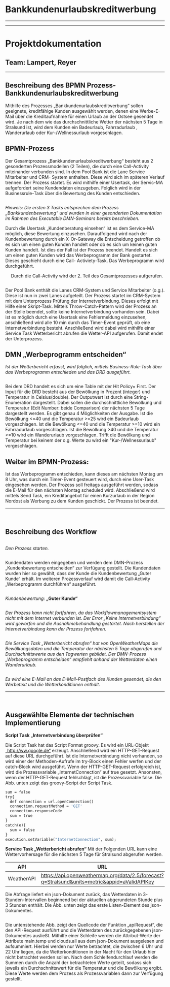 # Bankkundenurlaubskreditwerbung
_________________________________
_________________________________


# Projektdokumentation
## Team: Lampert, Reyer

_________________________________

## Beschreibung des BPMN Prozess- Bankkundenurlaubskreditwerbung

Mithilfe des Prozesses „Bankkundenurlaubskreditwerbung“ sollen geeignete, kreditfähige Kunden ausgewählt werden, denen eine Werbe-E-Mail über die Kreditaufnahme für einen Urlaub an der Ostsee gesendet wird. Je nach dem wie das durchschnittliche Wetter der nächsten 5 Tage in Stralsund ist, wird dem Kunden ein Badeurlaub, Fahrradurlaub , Wanderurlaub oder Kur-/Wellnessurlaub vorgeschlagen.

## BPMN-Prozess

Der Gesamtprozess „Bankkundenurlaubskreditwerbung“ besteht aus 2 gesonderten Prozessmodellen (2 Teilen), die durch eine Call-Activity miteinander verbunden sind.
In dem Pool Bank ist die Lane Service Mitarbeiter und CRM- System enthalten. Diese wird sich im späteren Verlauf trennen.
Der Prozess startet. Es wird mithilfe einer Usertask, der Servic-MA aufgefordert seine Kundendaten einzugeben.
Folglich wird in der Businessrule-Task über die Bewertung des Kunden entschieden.

<a href='https://svgshare.com/i/DKt.svg' ><img src='https://svgshare.com/i/DKt.svg' title='' /></a>

_Hinweis: Die ersten 3 Tasks entsprechen dem Prozess „Bankkundenbewertung“ und wurden in einer gesonderten Dokumentation im Rahmen des Executable DMN-Seminars bereits beschrieben._

Durch die Usertask „Kundenberatung einsehen“ ist es dem Service-MA möglich, diese Bewertung einzusehen. Darauffolgend wird nach der Kundenbewertung durch ein X-Or-Gateway die Entscheidung getroffen ob es sich um einen guten Kunden handelt oder ob es sich um keinen guten Kunden handelt. Ist dies der Fall ist der Prozess beendet. Handelt es sich um einen guten Kunden wird das Werbeprogramm der Bank gestartet. Dieses geschieht durch eine Call- Activiety-Task. Das Werbeprogramm wird durchgeführt.

 
Durch die Call-Activity wird der 2. Teil des Gesamtprozesses aufgerufen.

<a href='https://svgshare.com/i/DL2.svg' ><img src='https://svgshare.com/i/DL2.svg' title='' /></a>

Der Pool Bank enthält die Lanes CRM-System und Service Mitarbeiter (o.g.). Diese ist nun in zwei Lanes aufgeteilt.
Der Prozess startet im CRM-System mit dem Unterprozess Prüfung der Internetverbindung. Dieses erfolgt mit Hilfe einer Skript-Task. Mittels Throw-Catch-Pattern wird der Prozess an der Stelle beendet, sollte keine Internetverbindung vorhanden sein.
Dabei ist es möglich durch eine Usertask eine Fehlermeldung einzusehen, anschließend wird alle 10 min durch das Timer-Event geprüft, ob eine Internetverbindung besteht. Anschließend wird dabei wird mithilfe einer Service Task Wetterbericht abrufen die Wetter-API aufgerufen. Damit endet der Unterprozess.

## DMN „Werbeprogramm entscheiden“
_Ist der Wetterbericht erfasst, wird folglich, mittels Business-Rule-Task über das Werbeprogramm entschieden und das DRD ausgeführt._

<a href='https://s4.aconvert.com/convert/p3r68-cdx67/cboel-xsixr.svg' ><img src='https://s4.aconvert.com/convert/p3r68-cdx67/cboel-xsixr.svg' title='' /></a>

Bei dem DRD handelt es sich um eine Table mit der Hit Policy= First. Der Input für die DRD besteht aus der Bewölkung in Prozent (integer) und Temperatur in Celsius(double). Der Outputwert ist durch eine String-Enumeration dargestellt.
Dabei sollen die durchschnittliche Bewölkung und Temperatur (Edit Number: beide Comparison) der nächsten 5 Tage dargestellt werden.
Es gibt genau 4 Möglichkeiten der Ausgabe. Ist die Bewölkung <=40 und die Temperatur >=25 wird ein Badeurlaub vorgeschlagen.
Ist die Bewölkung <=40 und die Temperatur >=10 wird ein Fahrradurlaub vorgeschlagen.
Ist die Bewölkung >40 und die Temperatur >=10 wird ein Wanderurlaub vorgeschlagen.
Trifft die Bewölkung und Temperatur bei keinem der o.g. Werte zu wird ein "Kur-/Wellnessurlaub" vorgeschlagen.

## Weiter im BPMN-Prozess:

Ist das Werbeprogramm entschieden, kann dieses am nächsten Montag um 8 Uhr, was durch ein Timer-Event gesteuert wird, durch eine User-Task eingesehen werden. Der Prozess soll freitags ausgeführt werden, sodass die E-Mail für den nächsten Montag scheduled wird. Abschließend wird mittels Send Task, ein Kreditangebot für einen Kurzurlaub in der Region Nordost als Werbung zu dem Kunden geschickt. Der Prozess ist beendet.

_________________________________

 
## Beschreibung des Workflow

<a href='https://s4.aconvert.com/convert/p3r68-cdx67/cb6q4-5nk7w.svg' ><img src='https://s4.aconvert.com/convert/p3r68-cdx67/cb6q4-5nk7w.svg' title='' /></a>

*Den Prozess starten.*

<a href='https://s4.aconvert.com/convert/p3r68-cdx67/cbkv6-4rz7z.svg' ><img src='hhttps://s4.aconvert.com/convert/p3r68-cdx67/cbkv6-4rz7z.svg' title='' /></a>

Kundendaten werden eingegeben und werden dem DMN-Prozess „Kundenbewertung entscheiden“ zur Verfügung gestellt.
Die Kundendaten wurden hier so gewählt, dass der Kunde die Kundenbewertung „Guter Kunde“ erhält. Im weiteren Prozessverlauf wird damit die Call-Activity „Werbeprogramm durchführen“ ausgeführt.

<a href='https://s4.aconvert.com/convert/p3r68-cdx67/cb9mv-chmga.svg' ><img src='https://s4.aconvert.com/convert/p3r68-cdx67/cb9mv-chmga.svg' title='' /></a>

_Kundenbewertung:_ **„Guter Kunde“**


<a href='https://s4.aconvert.com/convert/p3r68-cdx67/cbppf-0815b.svg' ><img src='https://s4.aconvert.com/convert/p3r68-cdx67/cbppf-0815b.svg' title='' /></a>
 
*Der Prozess kann nicht fortfahren, da das Workflowmanagementsystem nicht mit dem Internet verbunden ist. Der Error „Keine Internetverbindung“ wird geworfen und die Ausnahmebehandlung gestartet. Nach herstellen der Internetverbindung kann der Prozess fortfahren.*

<a href='https://s4.aconvert.com/convert/p3r68-cdx67/cb8mp-s58l1.svg' ><img src='https://s4.aconvert.com/convert/p3r68-cdx67/cb8mp-s58l1.svg' title='' /></a>

*Die Service Task „Wetterbericht abrufen“ hat von OpenWeatherMaps die Bewölkungsdaten und die Temperatur der nächsten 5 Tage abgerufen und Durchschnittswerte aus den Tagwerten gebildet. Der DMN-Prozess „Werbeprogramm entscheiden“ empfiehlt anhand der Wetterdaten einen Wanderurlaub.*

<a href='https://s2.aconvert.com/convert/p3r68-cdx67/cbtw9-p6fxm.svg' ><img src='https://s2.aconvert.com/convert/p3r68-cdx67/cbtw9-p6fxm.svg' title='' /></a>

 
_Es wird eine E-Mail an das E-Mail-Postfach des Kunden gesendet, die den Werbetext und die Wetterkonditionen enthält._
 
 _________________________________
 
 
## Ausgewählte Elemente der technischen Implementierung

**Script Task „Internetverbindung überprüfen“**

Die Script Task hat das Script Format groovy. Es wird ein URL-Objekt „http://ww.google.de“ erzeugt. 
Anschließend wird ein HTTP-GET-Request auf diese URL durchgeführt. Ist die Internetverbindung nicht vorhanden, so wird einer der Methoden-Aufrufe im try-Block einen Fehler werfen und der catch-Block wird ausgeführt. 
Wenn der HTTP-GET-Request erfolgreich ist, wird die Prozessvariable „InternetConnection“ auf true gesetzt.
Ansonsten, wenn der HTTP-GET-Request fehlschlägt, ist die Prozessvariable false. Die Abb. unten zeigt das groovy-Script der Script Task.
```def url = new URL('http://www.google.de/')
sum = false
try{
  def connection = url.openConnection()
  connection.requestMethod = 'GET'
  connection.responseCode
  sum = true
}
catch(e){
  sum = false
}
execution.setVariable("InternetConnection", sum);
```

**Service Task „Wetterbericht abrufen“**
Mit der Folgenden URL kann eine Wettervorhersage für die nächsten 5 Tage für Stralsund abgerufen werden.

| API | URL |
| ------ | ------ |
| WeatherAPI | https://api.openweathermap.org/data/2.5/forecast?q=Stralsund&units=metric&appid=aValidAPIKey |


Die Abfrage liefert ein json-Dokument zurück, das Wetterdaten in 3-Stunden-Intervallen beginnend bei der aktuellen abgerundeten Stunde plus 3 Stunden enthält. Die Abb. unten zeigt das erste Listen-Element des json-Dokumentes.




<a href='https://s4.aconvert.com/convert/p3r68-cdx67/cbj1x-vhzds.svg' ><img src='https://s4.aconvert.com/convert/p3r68-cdx67/cbj1x-vhzds.svg' title='' /></a>

 

Die untenstehende Abb. zeigt den Quellcode der Funktion „apiRequest“, die den API-Request ausführt und die Wetterdaten des zurückgegebenen json-Dokumentes ausließt.
Mithilfe einer Schleife werden die Attribut-Werte der Attribute main.temp und clouds.all aus dem json-Dokument ausgelesen und aufsummiert. Hierbei werden nur Werte betrachtet, die zwischen 6 Uhr und 22 Uhr liegen, da die Wetterkonditionen in der Nacht für den Urlaub hier nicht betrachtet werden sollen. Nach dem Schleifendurchlauf werden die Summen durch die Anzahl der betrachteten Werte geteilt, sodass sich jeweils ein Durchschnittswert für die Temperatur und die Bewölkung ergibt. Diese Werte werden dem Prozess als Prozessvariablen dann zur Verfügung gestellt.



<a href='https://s2.aconvert.com/convert/p3r68-cdx67/cbz1j-8jm96.svg' ><img src='https://s2.aconvert.com/convert/p3r68-cdx67/cbz1j-8jm96.svg' title='' /></a>



